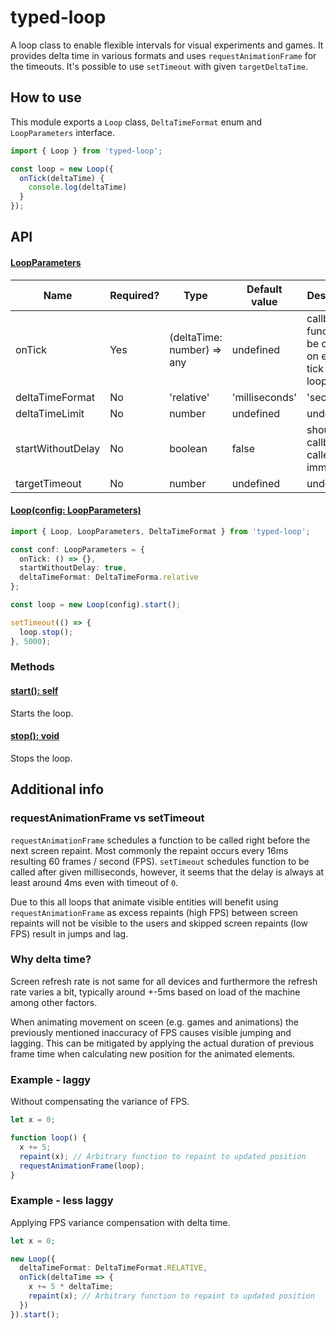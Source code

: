 # typed-loop

A loop class to enable flexible intervals for visual experiments and games. It provides delta time in various formats and uses `requestAnimationFrame` for the timeouts. It's possible to use `setTimeout` with given `targetDeltaTime`.

## How to use
This module exports a `Loop` class,  `DeltaTimeFormat` enum and `LoopParameters` interface.

`````ts
import { Loop } from 'typed-loop';

const loop = new Loop({
  onTick(deltaTime) {
    console.log(deltaTime)
  }
});
`````

## API

#### [LoopParameters](#loop-parameters)

| Name              | Required? | Type                                    | Default value  | Description                                               |
|-------------------|-----------|-----------------------------------------|----------------|-----------------------------------------------------------|
| onTick            | Yes       | (deltaTime: number) => any              | undefined      | callback function to be called on every tick of the loop  |
| deltaTimeFormat   | No        | 'relative' | 'milliseconds' | 'seconds' | 'milliseconds' | how the delta time should be formatted                    |
| deltaTimeLimit    | No        | number | undefined                      | undefined      | maximum delta time in milliseconds                        |
| startWithoutDelay | No        | boolean                                 | false          | should the callback be called immediately                 |
| targetTimeout     | No        | number | undefined                      | undefined      | target timeout, tick on every frame not guaranteed if set |

#### [Loop(config: LoopParameters)](#loop)
`````ts
import { Loop, LoopParameters, DeltaTimeFormat } from 'typed-loop';

const conf: LoopParameters = {
  onTick: () => {},
  startWithoutDelay: true,
  deltaTimeFormat: DeltaTimeForma.relative
};

const loop = new Loop(config).start();

setTimeout(() => {
  loop.stop();
}, 5000);
`````

### Methods

#### [start(): self](#start)
Starts the loop.

#### [stop(): void](#stop)
Stops the loop.

## Additional info

### requestAnimationFrame vs setTimeout

`requestAnimationFrame` schedules a function to be called right before the next screen repaint. Most commonly the repaint occurs every 16ms resulting 60 frames / second (FPS). `setTimeout` schedules function to be called after given milliseconds, however, it seems that the delay is always at least around 4ms even with timeout of `0`.

Due to this all loops that animate visible entities will benefit using `requestAnimationFrame` as excess repaints (high FPS) between screen repaints will not be visible to the users and skipped screen repaints (low FPS) result in jumps and lag.

### Why delta time?

Screen refresh rate is not same for all devices and furthermore the refresh rate varies a bit, typically around +-5ms based on load of the machine among other factors.

When animating movement on sceen (e.g. games and animations) the previously mentioned inaccuracy of FPS causes visible jumping and lagging. This can be mitigated by applying the actual duration of previous frame time when calculating new position for the animated elements.

### Example - laggy
Without compensating the variance of FPS.

````typescript
let x = 0;

function loop() {
  x += 5;
  repaint(x); // Arbitrary function to repaint to updated position
  requestAnimationFrame(loop);
}
````
### Example - less laggy
Applying FPS variance compensation with delta time.

````typescript
let x = 0;

new Loop({
  deltaTimeFormat: DeltaTimeFormat.RELATIVE,
  onTick(deltaTime => {
    x += 5 * deltaTime;
    repaint(x); // Arbitrary function to repaint to updated position
  })
}).start();
````